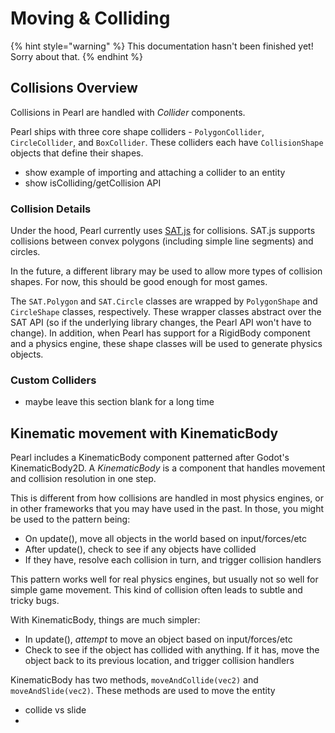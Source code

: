 # Moving & Colliding

{% hint style="warning" %}
This documentation hasn't been finished yet! Sorry about that.
{% endhint %}

## Collisions Overview

Collisions in Pearl are handled with _Collider_ components.

Pearl ships with three core shape colliders - `PolygonCollider`, `CircleCollider`, and `BoxCollider`. These colliders each have `CollisionShape` objects that define their shapes.

- show example of importing and attaching a collider to an entity
- show isColliding/getCollision API

### Collision Details

Under the hood, Pearl currently uses [SAT.js](https://github.com/jriecken/sat-js) for collisions. SAT.js supports collisions between convex polygons (including simple line segments) and circles.

In the future, a different library may be used to allow more types of collision shapes. For now, this should be good enough for most games.

The `SAT.Polygon` and `SAT.Circle` classes are wrapped by `PolygonShape` and `CircleShape` classes, respectively. These wrapper classes abstract over the SAT API (so if the underlying library changes, the Pearl API won't have to change). In addition, when Pearl has support for a RigidBody component and a physics engine, these shape classes will be used to generate physics objects.

### Custom Colliders

- maybe leave this section blank for a long time

## Kinematic movement with KinematicBody

Pearl includes a KinematicBody component patterned after Godot's KinematicBody2D. A _KinematicBody_ is a component that handles movement and collision resolution in one step.

This is different from how collisions are handled in most physics engines, or in other frameworks that you may have used in the past. In those, you might be used to the pattern being:

- On update(), move all objects in the world based on input/forces/etc
- After update(), check to see if any objects have collided
- If they have, resolve each collision in turn, and trigger collision handlers

This pattern works well for real physics engines, but usually not so well for simple game movement. This kind of collision often leads to subtle and tricky bugs.

With KinematicBody, things are much simpler:

- In update(), _attempt_ to move an object based on input/forces/etc
- Check to see if the object has collided with anything. If it has, move the object back to its previous location, and trigger collision handlers

KinematicBody has two methods, `moveAndCollide(vec2)` and `moveAndSlide(vec2)`. These methods are used to move the entity

- collide vs slide
-